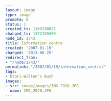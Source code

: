 ```yaml
---
layout: image
type: image
promote: 0
status: 1
created_ts: 1169198025
changed_ts: 1372159490
node_id: 1743
title: Information centre
created: '2007-01-19'
changed: '2013-06-25'
redirect_from:
- "/node/1743/"
permalink: "/2007/01/19/information_centre/"
tags:
- Otari-Wilton's Bush
images:
- src: image/images/IMG_2928.JPG
  name: IMG_2928.JPG
---
```


